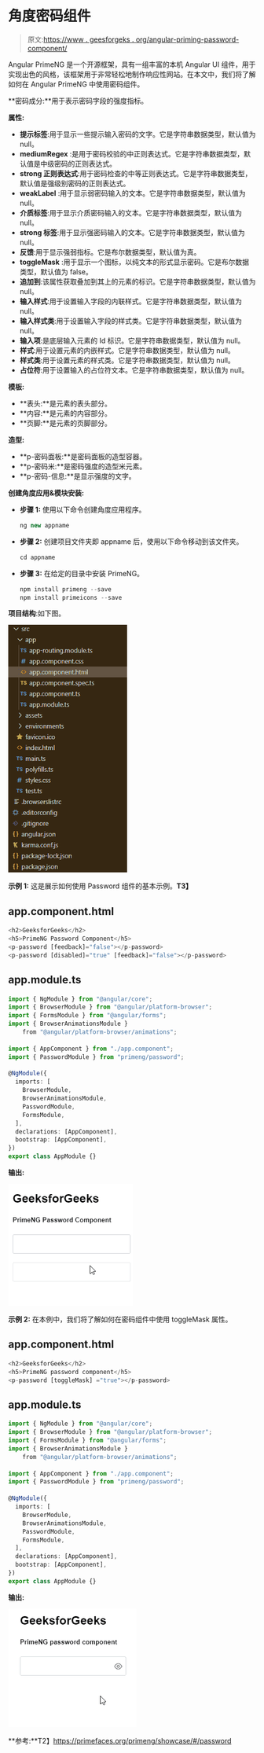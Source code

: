 # 角度密码组件

> 原文:[https://www . geesforgeks . org/angular-priming-password-component/](https://www.geeksforgeeks.org/angular-primeng-password-component/)

Angular PrimeNG 是一个开源框架，具有一组丰富的本机 Angular UI 组件，用于实现出色的风格，该框架用于非常轻松地制作响应性网站。在本文中，我们将了解如何在 Angular PrimeNG 中使用密码组件。

**密码成分:**用于表示密码字段的强度指标。

**属性:**

*   **提示标签**:用于显示一些提示输入密码的文字。它是字符串数据类型，默认值为 null。
*   **mediumRegex** :是用于密码校验的中正则表达式。它是字符串数据类型，默认值是中级密码的正则表达式。
*   **strong 正则表达式**:用于密码检查的中等正则表达式。它是字符串数据类型，默认值是强级别密码的正则表达式。
*   **weakLabel** :用于显示弱密码输入的文本。它是字符串数据类型，默认值为 null。
*   **介质标签**:用于显示介质密码输入的文本。它是字符串数据类型，默认值为 null。
*   **strong 标签**:用于显示强密码输入的文本。它是字符串数据类型，默认值为 null。
*   **反馈**:用于显示强弱指标。它是布尔数据类型，默认值为真。
*   **toggleMask** :用于显示一个图标，以纯文本的形式显示密码。它是布尔数据类型，默认值为 false。
*   **追加到**:该属性获取叠加到其上的元素的标识。它是字符串数据类型，默认值为 null。
*   **输入样式**:用于设置输入字段的内联样式。它是字符串数据类型，默认值为 null。
*   **输入样式类**:用于设置输入字段的样式类。它是字符串数据类型，默认值为 null。
*   **输入项**:是底层输入元素的 Id 标识。它是字符串数据类型，默认值为 null。
*   **样式**:用于设置元素的内嵌样式。它是字符串数据类型，默认值为 null。
*   **样式类**:用于设置元素的样式类。它是字符串数据类型，默认值为 null。
*   **占位符**:用于设置输入的占位符文本。它是字符串数据类型，默认值为 null。

**模板:**

*   **表头:**是元素的表头部分。
*   **内容:**是元素的内容部分。
*   **页脚:**是元素的页脚部分。

**造型:**

*   **p-密码面板:**是密码面板的造型容器。
*   **p-密码米:**是密码强度的造型米元素。
*   **p-密码-信息:**是显示强度的文字。

**创建角度应用&模块安装:**

*   **步骤 1:** 使用以下命令创建角度应用程序。

    ```ts
    ng new appname
    ```

*   **步骤 2:** 创建项目文件夹即 appname 后，使用以下命令移动到该文件夹。

    ```ts
    cd appname
    ```

*   **步骤 3:** 在给定的目录中安装 PrimeNG。

    ```ts
    npm install primeng --save
    npm install primeicons --save
    ```

**项目结构**:如下图。

![](img/6e2ac1499ceea2e58d3439c1f9f0d39a.png)

**示例 1:** 这是展示如何使用 Password 组件的基本示例。**T3】**

## app.component.html

```ts
<h2>GeeksforGeeks</h2>
<h5>PrimeNG Password Component</h5>
<p-password [feedback]="false"></p-password>
<p-password [disabled]="true" [feedback]="false"></p-password>
```

## app.module.ts

```ts
import { NgModule } from "@angular/core";
import { BrowserModule } from "@angular/platform-browser";
import { FormsModule } from "@angular/forms";
import { BrowserAnimationsModule }
    from "@angular/platform-browser/animations";

import { AppComponent } from "./app.component";
import { PasswordModule } from "primeng/password";

@NgModule({
  imports: [
    BrowserModule,
    BrowserAnimationsModule,
    PasswordModule,
    FormsModule,
  ],
  declarations: [AppComponent],
  bootstrap: [AppComponent],
})
export class AppModule {}
```

**输出:**

![](img/91a4bce826bb0f321b02e284860a76f5.png)

**示例 2:** 在本例中，我们将了解如何在密码组件中使用 toggleMask 属性。

## app.component.html

```ts
<h2>GeeksforGeeks</h2>
<h5>PrimeNG password component</h5>
<p-password [toggleMask] ="true"></p-password>
```

## app.module.ts

```ts
import { NgModule } from "@angular/core";
import { BrowserModule } from "@angular/platform-browser";
import { FormsModule } from "@angular/forms";
import { BrowserAnimationsModule } 
    from "@angular/platform-browser/animations";

import { AppComponent } from "./app.component";
import { PasswordModule } from "primeng/password";

@NgModule({
  imports: [
    BrowserModule,
    BrowserAnimationsModule,
    PasswordModule,
    FormsModule,
  ],
  declarations: [AppComponent],
  bootstrap: [AppComponent],
})
export class AppModule {}
```

**输出:**

![](img/2f477e144a78a2c494f0eefa5eb52a10.png)

**参考:**T2】https://primefaces.org/primeng/showcase/#/password
